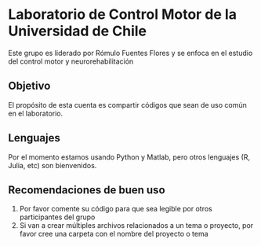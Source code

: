 # Laboratorio de Control Motor de la Universidad de Chile 

Este grupo es liderado por Rómulo Fuentes Flores y se enfoca en el estudio del control motor y neurorehabilitación


## Objetivo
El propósito de esta cuenta es compartir códigos que sean de uso común en el laboratorio. 


## Lenguajes 
Por el momento estamos usando Python y Matlab, pero otros lenguajes (R, Julia, etc) son bienvenidos.

## Recomendaciones de buen uso
1. Por favor comente su código para que sea legible por otros participantes del grupo
2. Si van a crear múltiples archivos relacionados a un tema o proyecto, por favor cree una carpeta con el nombre del proyecto o tema
